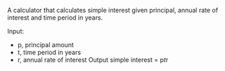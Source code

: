 A calculator that calculates simple interest given principal, annual rate of interest and time period in years.

Input:
   - p, principal amount
   - t, time period in years
   - r, annual rate of interest
Output
   simple interest = p*t*r
